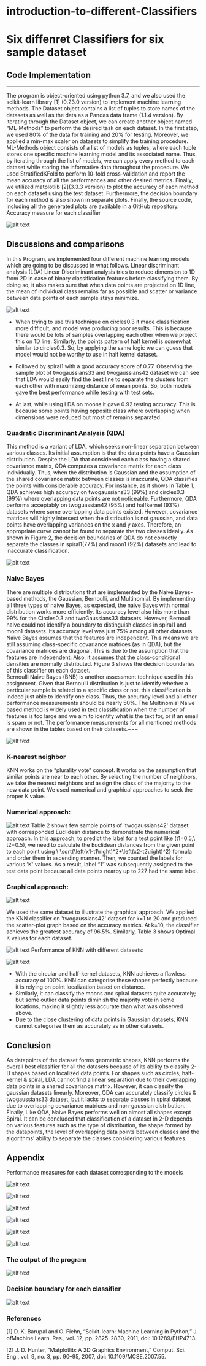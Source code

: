 # introduction-to-different-Classifiers
# Six diffenret Classifiers for six sample dataset


## Code Implementation 
---
The program is object-oriented using python 3.7, and we also used the scikit-learn library [1] (0.23.0 version) to implement machine learning methods. The Dataset object contains a list of tuples to store names of the datasets as well as the data as a Pandas data frame (1.1.4 version). By iterating through the Dataset object, we can create another object named “ML-Methods” to perform the desired task on each dataset. In the first step, we used 80% of the data for training and 20% for testing. Moreover, we applied a min-max scaler on datasets to simplify the training procedure. ML-Methods object consists of a list of models as tuples, where each tuple stores one specific machine learning model and its associated name. Thus, by iterating through the list of models, we can apply every method to each dataset while storing the informative data throughout the procedure. We used StratifiedKFold to perform 10-fold cross-validation and report the mean accuracy of all the performances and other desired metrics. Finally, we utilized matplotlib [2](3.3.3 version) to plot the accuracy of each method on each dataset using the test dataset. Furthermore, the decision boundary for each method is also shown in separate plots. Finally, the source code, including all the generated plots are available in a GitHub repository.
Accuracy measure for each classifier


![alt text](./readme%20images/table%201.png)

## Discussions and comparisons

In this Program, we implemented four different machine learning models which are going to be discussed in what follows.
Linear discriminant analysis (LDA)
Linear Discriminant analysis tries to reduce dimension to 1D from 2D in case of binary classification features before classifying them. By doing so, it also makes sure that when data points are projected on 1D line, the mean of individual class remains far as possible and scatter or variance between data points of each sample stays minimize.


![alt text](./readme%20images/figure%201.png)

- When trying to use this technique on circles0.3 it made classification more difficult, and model was producing poor results. This is because there would be lots of samples overlapping each other when we project this on 1D line. Similarly, the points pattern of half kernel is somewhat similar to circles0.3. So, by applying the same logic we can guess that model would not be worthy to use in half kernel dataset. 

- Followed by spiral1 with a good accuracy score of 0.77. Observing the sample plot of twogaussians33 and twogaussians42 dataset we can see that LDA would easily find the best line to separate the clusters from each other with maximizing distance of mean points. So, both models gave the best performance while testing with test sets. 

- At last, while using LDA on moons it gave 0.92 testing accuracy. This is because some points having opposite class where overlapping when dimensions were reduced but most of remains separated. 
### Quadratic Discriminant Analysis (QDA)

This method is a variant of LDA, which seeks non-linear separation between various classes. Its initial assumption is that the data points have a Gaussian distribution. Despite the LDA that considered each class having a shared covariance matrix, QDA computes a covariance matrix for each class individually. Thus, when the distribution is Gaussian and the assumption of the shared covariance matrix between classes is inaccurate, QDA classifies the points with considerable accuracy. For instance, as it shows in Table 1, QDA achieves high accuracy on twogaussians33 (99%) and circles0.3 (99%) where overlapping data points are not noticeable. Furthermore, QDA performs acceptably on twoguassian42 (95%) and halfkernel (93%) datasets where some overlapping data points existed. However, covariance matrices will highly intersect when the distribution is not gaussian, and data points have overlapping variances on the x and y axes. Therefore, an appropriate curve cannot be found to separate the two classes ideally. As shown in Figure 2, the decision boundaries of QDA do not correctly separate the classes in spiral1(77%) and moon1 (92%) datasets and lead to inaccurate classification.
      

![alt text](./readme%20images/figure%202.png)

### Naive Bayes
There are multiple distributions that are implemented by the Naive Bayes-based methods, the Gaussian, Bernoulli, and Multinomial. By implementing all three types of naive Bayes, as expected, the naive Bayes with normal distribution works more efficiently. Its accuracy level also hits more than 99% for the Circles0.3 and twoGaussians33 datasets. However, Bernoulli naive could not identify a boundary to distinguish classes in spiral1 and moon1 datasets. Its accuracy level was just 75% among all other datasets. 
Naive Bayes assumes that the features are independent. This means we are still assuming class-specific covariance matrices (as in QDA), but the covariance matrices are diagonal. This is due to the assumption that the features are independent. Also, it assumes that the class-conditional densities are normally distributed. Figure 3 shows the decision boundaries of this classifier on each dataset.  
Bernoulli Naive Bayes (BNB) is another assessment technique used in this assignment. Given that Bernoulli distribution is just to identify whether a particular sample is related to a specific class or not, this classification is indeed just able to identify one class. Thus, the accuracy level and all other performance measurements should be nearly 50%.
The Multinomial Naive based method is widely used in text classification when the number of features is too large and we aim to identify what is the text for, or if an email is spam or not. The performance measurements for all mentioned methods are shown in the tables based on their datasets.¬¬¬
      
![alt text](./readme%20images/figure%203.png)

### K-nearest neighbor
KNN works on the “plurality vote” concept. It works on the assumption that similar points are near to each other. By selecting the number of neighbors, we take the nearest neighbors and assign the class of the majority to the new data point. We used numerical and graphical approaches to seek the proper K value.
### Numerical approach:
![alt text](./readme%20images/table%202.png)
Table 2 shows few sample points of 'twogaussians42' dataset with corresponded Euclidean distance to demonstrate the numerical approach. In this approach, to predict the label for a test point like (t1=0.5,\ t2=0.5), we need to calculate the Euclidean distances from the given point to each point using \ \sqrt{\left(x1-t1\right)^2+\left(x2-t2\right)^2} formula and order them in ascending manner. Then, we counted the labels for various 'K' values. As a result, label “1” was subsequently assigned to the test data point because all data points nearby up to 227 had the same label.

### Graphical approach:
 
![alt text](./readme%20images/figure%204.png)

We used the same dataset to illustrate the graphical approach. We applied the KNN classifier on 'twogaussians42' dataset for k=1 to 20 and produced the scatter-plot graph based on the accuracy metrics. At k=10, the classifier achieves the greatest accuracy of 96.5%. Similarly, Table 3 shows Optimal K values for each dataset.

![alt text](./readme%20images/table%203.png)
Performance of KNN with different datasets:

      
![alt text](./readme%20images/figure%205.png)

- With the circular and half-kernel datasets, KNN achieves a flawless accuracy of 100%. KNN can categorise these shapes perfectly because it is relying on point localization based on distance.
- Similarly, it can classify the moons and spiral datasets quite accurately; but some outlier data points diminish the majority vote in some locations, making it slightly less accurate than what was observed above.
- Due to the close clustering of data points in Gaussian datasets, KNN cannot categorise them as accurately as in other datasets.

## Conclusion
As datapoints of the dataset forms geometric shapes, KNN performs the overall best classifier for all the datasets because of its ability to classify 2-D shapes based on localized data points. For shapes such as circles, half-kernel & spiral, LDA cannot find a linear separation due to their overlapping data points in a shared covariance matrix. However, it can classify the gaussian datasets linearly. Moreover, QDA can accurately classify circles & twogaussians33 dataset, but it lacks to separate classes in spiral dataset due to overlapping covariance matrices and non-gaussian distribution. Finally, Like QDA, Naive Bayes performs well on almost all shapes except Spiral. 
It can be concluded that classification of a dataset in 2-D depends on various features such as the type of distribution, the shape formed by the datapoints, the level of overlapping data points between classes and the algorithms’ ability to separate the classes considering various features.
 
## Appendix

Performance measures for each dataset corresponding to the models

 
![alt text](./readme%20images/table%2044.png)


 
![alt text](./readme%20images/table%2055.png)


 
![alt text](./readme%20images/table%2066.png)


 
![alt text](./readme%20images/table%2077.png)


 
![alt text](./readme%20images/table%2088.png)


 
![alt text](./readme%20images/table%2099.png)


### The output of the program

 
![alt text](./readme%20images/figure%206.png)
 
### Decision boundary for each classifier

 
![alt text](./readme%20images/figure%207.png)


### References

[1]	D. K. Barupal and O. Fiehn, “Scikit-learn: Machine Learning in Python,” J. ofMachine Learn. Res., vol. 12, pp. 2825–2830, 2011, doi: 10.1289/EHP4713.

[2]	J. D. Hunter, “Matplotlib: A 2D Graphics Environment,” Comput. Sci. Eng., vol. 9, no. 3, pp. 90–95, 2007, doi: 10.1109/MCSE.2007.55.

